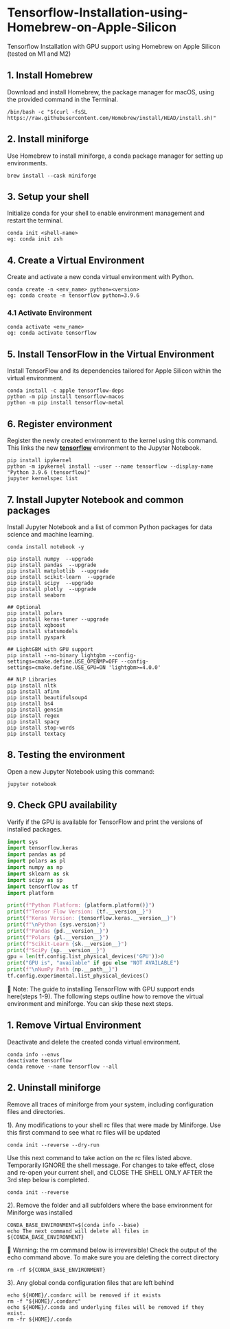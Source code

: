 # Tensorflow-Installation-using-Homebrew-on-Apple-Silicon
Tensorflow Installation with GPU support using Homebrew on Apple Silicon (tested on M1 and M2)

## 1. Install Homebrew
Download and install Homebrew, the package manager for macOS, using the provided command in the Terminal.
```
/bin/bash -c "$(curl -fsSL https://raw.githubusercontent.com/Homebrew/install/HEAD/install.sh)"
```

## 2. Install miniforge
Use Homebrew to install miniforge, a conda package manager for setting up environments.
```
brew install --cask miniforge
```

## 3. Setup your shell
Initialize conda for your shell to enable environment management and restart the terminal.
```
conda init <shell-name>
eg: conda init zsh
```

## 4. Create a Virtual Environment 
Create and activate a new conda virtual environment with Python.
```
conda create -n <env_name> python=<version>
eg: conda create -n tensorflow python=3.9.6
```
### 4.1 Activate Environment
```
conda activate <env_name>
eg: conda activate tensorflow
```

## 5. Install TensorFlow in the Virtual Environment 
Install TensorFlow and its dependencies tailored for Apple Silicon within the virtual environment.
```
conda install -c apple tensorflow-deps
python -m pip install tensorflow-macos
python -m pip install tensorflow-metal
```

## 6. Register environment
Register the newly created environment to the kernel using this command. This links the new <u>**tensorflow**</u> environment to the Jupyter Notebook. 
```
pip install ipykernel
python -m ipykernel install --user --name tensorflow --display-name "Python 3.9.6 (tensorflow)"
jupyter kernelspec list
```

## 7. Install Jupyter Notebook and common packages
Install Jupyter Notebook and a list of common Python packages for data science and machine learning.
```
conda install notebook -y

pip install numpy  --upgrade
pip install pandas  --upgrade
pip install matplotlib  --upgrade
pip install scikit-learn  --upgrade
pip install scipy  --upgrade
pip install plotly  --upgrade
pip install seaborn

## Optional
pip install polars
pip install keras-tuner --upgrade
pip install xgboost
pip install statsmodels
pip install pyspark

## LightGBM with GPU support
pip install --no-binary lightgbm --config-settings=cmake.define.USE_OPENMP=OFF --config-settings=cmake.define.USE_GPU=ON 'lightgbm>=4.0.0'

## NLP Libraries
pip install nltk
pip install afinn
pip install beautifulsoup4
pip install bs4
pip install gensim
pip install regex
pip install spacy
pip install stop-words 
pip install textacy
```

## 8. Testing the environment
Open a new Jupyter Notebook using this command:
```
jupyter notebook
```

## 9. Check GPU availability
Verify if the GPU is available for TensorFlow and print the versions of installed packages.
``` python
import sys
import tensorflow.keras
import pandas as pd
import polars as pl
import numpy as np
import sklearn as sk
import scipy as sp
import tensorflow as tf
import platform

print(f"Python Platform: {platform.platform()}")
print(f"Tensor Flow Version: {tf.__version__}")
print(f"Keras Version: {tensorflow.keras.__version__}")
print(f"\nPython {sys.version}")
print(f"Pandas {pd.__version__}")
print(f"Polars {pl.__version__}")
print(f"Scikit-Learn {sk.__version__}")
print(f"SciPy {sp.__version__}")
gpu = len(tf.config.list_physical_devices('GPU'))>0
print("GPU is", "available" if gpu else "NOT AVAILABLE")
print(f"\nNumPy Path {np.__path__}")
tf.config.experimental.list_physical_devices()
```

🚨 Note: The guide to installing TensorFlow with GPU support ends here(steps 1-9). The following steps outline how to remove the virtual environment and miniforge. You can skip these next steps.

## 1. Remove Virtual Environment
Deactivate and delete the created conda virtual environment.
```
conda info --envs
deactivate tensorflow
conda remove --name tensorflow --all
```

## 2. Uninstall miniforge
Remove all traces of miniforge from your system, including configuration files and directories.

1). Any modifications to your shell rc files that were made by Miniforge. Use this first command to see what rc files will be updated
```
conda init --reverse --dry-run
```

Use this next command to take action on the rc files listed above. Temporarily IGNORE the shell message. For changes to take effect, close and re-open your current shell, and CLOSE THE SHELL ONLY AFTER the 3rd step below is completed. 
```
conda init --reverse
```

2). Remove the folder and all subfolders where the base environment for Miniforge was installed
```
CONDA_BASE_ENVIRONMENT=$(conda info --base)
echo The next command will delete all files in ${CONDA_BASE_ENVIRONMENT}
```

🚨 Warning: the rm command below is irreversible! Check the output of the echo command above. To make sure you are deleting the correct directory
```
rm -rf ${CONDA_BASE_ENVIRONMENT}
```

3). Any global conda configuration files that are left behind
```
echo ${HOME}/.condarc will be removed if it exists
rm -f "${HOME}/.condarc"
echo ${HOME}/.conda and underlying files will be removed if they exist.
rm -fr ${HOME}/.conda
```

